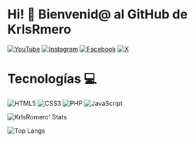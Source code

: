 # Hi! 👋 Bienvenid@ al GitHub de KrlsRmero

[![YouTube](https://img.shields.io/badge/YouTube-%23FF0000.svg?style=for-the-badge&logo=YouTube&logoColor=white)](https://www.youtube.com/@KrlsRomero/)
[![Instagram](https://img.shields.io/badge/Instagram-%23E4405F.svg?style=for-the-badge&logo=Instagram&logoColor=white)](https://www.instagram.com/krlsrmro/)
[![Facebook](https://img.shields.io/badge/Facebook-%231877F2.svg?style=for-the-badge&logo=Facebook&logoColor=white)](https://www.facebook.com/KrlsARomero/)
[![X](https://img.shields.io/badge/X-%23000000.svg?style=for-the-badge&logo=X&logoColor=white)](https://x.com/Camero683)

# Tecnologías 💻
![HTML5](https://img.shields.io/badge/html5-%23E34F26.svg?style=for-the-badge&logo=html5&logoColor=white)
![CSS3](https://img.shields.io/badge/css3-%231572B6.svg?style=for-the-badge&logo=css3&logoColor=white)
![PHP](https://img.shields.io/badge/php-%23777BB4.svg?style=for-the-badge&logo=php&logoColor=white)
![JavaScript](https://img.shields.io/badge/javascript-%23323330.svg?style=for-the-badge&logo=javascript&logoColor=%23F7DF1E)

![KrlsRomero' Stats](https://github-readme-stats.vercel.app/api?username=KrlsRomero&show_icons=true&theme=dark)

![Top Langs](https://github-readme-stats.vercel.app/api/top-langs/?username=KrlsRomero&layout=compact&thme=dark)
<!--
**KrlsRomero/KrlsRomero** is a ✨ _special_ ✨ repository because its `README.md` (this file) appears on your GitHub profile.

Here are some ideas to get you started:

- 🔭 I’m currently working on ADSO
- 🌱 I’m currently learning Fundamentos de programación
- 👯 I’m looking to collaborate on Projects ADSO Sena
- 🤔 I’m looking for help with mi life!
- 💬 Ask me about Me
- 📫 How to reach me: ...
- 😄 Pronouns: ...
- ⚡ Fun fact: ...
-->
